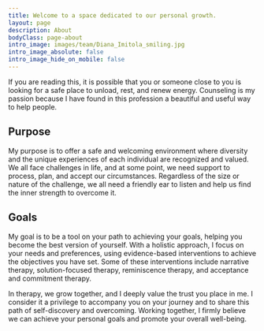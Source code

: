 ```yaml
---
title: Welcome to a space dedicated to our personal growth.
layout: page
description: About
bodyClass: page-about
intro_image: images/team/Diana_Imitola_smiling.jpg
intro_image_absolute: false
intro_image_hide_on_mobile: false
---
```


If you are reading this, it is possible that you or someone close to you is looking for a safe place to unload, rest, and renew energy. Counseling is my passion because I have found in this profession a beautiful and useful way to help people.
## Purpose

My purpose is to offer a safe and welcoming environment where diversity and the unique experiences of each individual are recognized and valued. We all face challenges in life, and at some point, we need support to process, plan, and accept our circumstances. Regardless of the size or nature of the challenge, we all need a friendly ear to listen and help us find the inner strength to overcome it.

## Goals

My goal is to be a tool on your path to achieving your goals, helping you become the best version of yourself. With a holistic approach, I focus on your needs and preferences, using evidence-based interventions to achieve the objectives you have set. Some of these interventions include narrative therapy, solution-focused therapy, reminiscence therapy, and acceptance and commitment therapy.

In therapy, we grow together, and I deeply value the trust you place in me. I consider it a privilege to accompany you on your journey and to share this path of self-discovery and overcoming. Working together, I firmly believe we can achieve your personal goals and promote your overall well-being.
